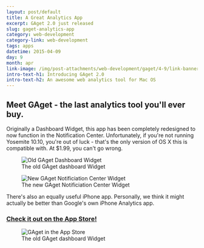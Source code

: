 ```yaml
---
layout: post/default
title: A Great Analytics App
excerpt: GAget 2.0 just released
slug: gaget-analytics-app
category: web-development
category-link: web-development
tags: apps
datetime: 2015-04-09
day: 9
month: apr
link-image: /img/post-attachments/web-development/gaget/4-9/link-banner@2x.jpg
intro-text-h1: Introducing GAget 2.0
intro-text-h2: An awesome web analytics tool for Mac OS
---
```

<article id="gaget-analytics-app">
	<div class="row side-padding" id="one">
		<h2>Meet GAget - the last analytics tool you'll ever buy.</h2>
		<p>Originally a Dashboard Widget, this app has been completely redesigned to now function in the Notification Center. Unfortunately, if you're not running Yosemite 10.10, you're out of luck - that's the only version of OS X this is compatible with. At $1.99, you can't go wrong.</p>
	</div>
	<div class="row side-padding" id="two">
		<figure>
			<img src="{{ site.blog_cdn }}/img/post-attachments/web-development/gaget/4-9/dashboard.jpg" alt="Old GAget Dashboard Widget">
			<figcaption>The old GAget dashboard Widget</figcaption>
		</figure>
		<figure>
			<img src="{{ site.blog_cdn }}/img/post-attachments/web-development/gaget/4-9/notification-center.jpg" alt="New GAget Notificiation Center Widget">
			<figcaption>The new GAget Notificiation Center Widget</figcaption>
		</figure>
	</div>
	<div class="row side-padding" id="three">
		<div class="verbiage">
			<p>There's also an equally useful iPhone app. Personally, we think it might actually be better than Google's own iPhone Analytics app.</p>
			<h3><a href="https://itunes.apple.com/us/app/gaget-simple-widget-for-google/id968487158?mt=12" class="underlined" target="_blank">Check it out on the App Store!</a></h3>
		</div>
		<figure>
			<img src="{{ site.blog_cdn }}/img/post-attachments/web-development/gaget/4-9/app-store.jpg" alt="GAget in the App Store">
			<figcaption>The old GAget dashboard Widget</figcaption>
		</figure>
	</div>
</article>